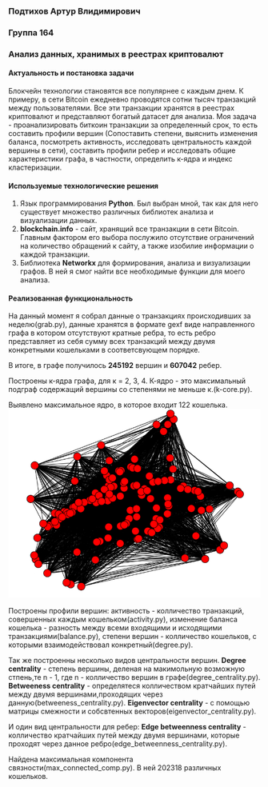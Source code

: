 ### Подтихов Артур Влидимирович
### Группа 164
### Анализ данных, хранимых в реестрах криптовалют
#### Актуальность и постановка задачи
Блокчейн технологии становятся все популярнее с каждым днем. К примеру, в сети Bitcoin ежедневно проводятся сотни тысяч транзакций между пользователями. Все эти транзакции хранятся в реестрах криптовалют и представляют богатый датасет для анализа. Моя задача - проанализировать биткоин транзакции за определенный срок, то есть составить профили вершин (Сопоставить степени, выяснить изменения баланса, посмотреть активность, исследовать центральность каждой вершины в сети), составить профили ребер и исследовать общие характеристики графа, в частности, определить к-ядра и индекс кластеризации.
#### Используемые технологические решения
1. Язык программирования <b>Python</b>. Был выбран мной, так как для него существует множество различных библиотек анализа и визуализации данных.
2. <b>blockchain.info</b> - сайт, хранящий все транзакции в сети Bitcoin. Главным фактором его выбора послужило отсутствие ограничений на количество обращений к сайту, а также изобилие информации о каждой транзакции.
3. Библиотека <b>Networkx</b> для формирования, анализа и визуализации графов. В ней я смог найти все необходимые функции для моего анализа.
#### Реализованная функциональность
На данный момент я собрал данные о транзакциях происходивших за неделю(grab.py), данные хранятся в формате gexf виде направленного графа в котором отсутствуют кратные ребра, то есть ребро представляет из себя сумму всех транзакций между двумя конкретными кошельками в соответсвующем порядке.

В итоге, в графе получилось <b>245192</b> вершин и <b>607042</b> ребер.

Построены к-ядра графа, для к = 2, 3, 4. К-ядро - это максимальный подграф содержащий вершины со степенями не меньше к.(k-core.py).

Выявлено максимальное ядро, в которое входит 122 кошелька.
<img src="Image001.tif">

Построены профили вершин: активность - колличество транзакций, совершенных каждым кошельком(activity.py), изменение баланса кошелька - разность между всеми входящими и исходящими транзакциями(balance.py), степени вершин - колличество кошельков, с которыми взаимодействовал конкретный(degree.py).

Так же построенны несколько видов центральности вершин. <b>Degree centrality</b> - степень вершины, деленая на макимольную возможную стпень,те n - 1, где n - колличество вершин в графе(degree_centrality.py). <b>Betweeness centrality</b> - определятеся колличеством кратчайших путей между двумя вершинами,проходящих через данную(betweeness_centrality.py). <b>Eigenvector centrality</b> - с помощью матрицы смежности и собсвтенных векторов(eigenvector_centrality.py).

И один вид центральности для ребер: <b>Edge betweenness centrality</b> -  колличество кратчайших путей между двумя вершинами, которые проходят через данное ребро(edge_betweenness_centrality.py).

Найдена максимальная компонента связности(max_connected_comp.py). В ней 202318 различных кошельков.
